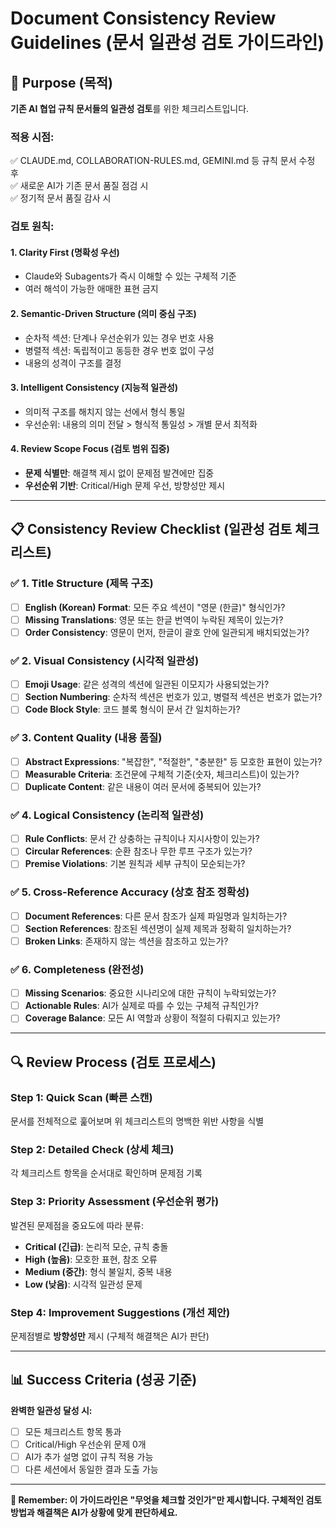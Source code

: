 # Document Consistency Review Guidelines (문서 일관성 검토 가이드라인)

## 🎯 Purpose (목적)

**기존 AI 협업 규칙 문서들의 일관성 검토**를 위한 체크리스트입니다.

### **적용 시점:**
✅ CLAUDE.md, COLLABORATION-RULES.md, GEMINI.md 등 규칙 문서 수정 후  
✅ 새로운 AI가 기존 문서 품질 점검 시  
✅ 정기적 문서 품질 감사 시

### **검토 원칙:**

#### 1. **Clarity First (명확성 우선)**
- Claude와 Subagents가 즉시 이해할 수 있는 구체적 기준
- 여러 해석이 가능한 애매한 표현 금지

#### 2. **Semantic-Driven Structure (의미 중심 구조)**  
- 순차적 섹션: 단계나 우선순위가 있는 경우 번호 사용
- 병렬적 섹션: 독립적이고 동등한 경우 번호 없이 구성
- 내용의 성격이 구조를 결정

#### 3. **Intelligent Consistency (지능적 일관성)**
- 의미적 구조를 해치지 않는 선에서 형식 통일
- 우선순위: 내용의 의미 전달 > 형식적 통일성 > 개별 문서 최적화

#### 4. **Review Scope Focus (검토 범위 집중)**
- **문제 식별만**: 해결책 제시 없이 문제점 발견에만 집중
- **우선순위 기반**: Critical/High 문제 우선, 방향성만 제시

---

## 📋 Consistency Review Checklist (일관성 검토 체크리스트)

### ✅ **1. Title Structure (제목 구조)**
- [ ] **English (Korean) Format**: 모든 주요 섹션이 "영문 (한글)" 형식인가?
- [ ] **Missing Translations**: 영문 또는 한글 번역이 누락된 제목이 있는가?
- [ ] **Order Consistency**: 영문이 먼저, 한글이 괄호 안에 일관되게 배치되었는가?

### ✅ **2. Visual Consistency (시각적 일관성)**
- [ ] **Emoji Usage**: 같은 성격의 섹션에 일관된 이모지가 사용되었는가?
- [ ] **Section Numbering**: 순차적 섹션은 번호가 있고, 병렬적 섹션은 번호가 없는가?
- [ ] **Code Block Style**: 코드 블록 형식이 문서 간 일치하는가?

### ✅ **3. Content Quality (내용 품질)**
- [ ] **Abstract Expressions**: "복잡한", "적절한", "충분한" 등 모호한 표현이 있는가?
- [ ] **Measurable Criteria**: 조건문에 구체적 기준(숫자, 체크리스트)이 있는가?
- [ ] **Duplicate Content**: 같은 내용이 여러 문서에 중복되어 있는가?

### ✅ **4. Logical Consistency (논리적 일관성)**
- [ ] **Rule Conflicts**: 문서 간 상충하는 규칙이나 지시사항이 있는가?
- [ ] **Circular References**: 순환 참조나 무한 루프 구조가 있는가?
- [ ] **Premise Violations**: 기본 원칙과 세부 규칙이 모순되는가?

### ✅ **5. Cross-Reference Accuracy (상호 참조 정확성)**
- [ ] **Document References**: 다른 문서 참조가 실제 파일명과 일치하는가?
- [ ] **Section References**: 참조된 섹션명이 실제 제목과 정확히 일치하는가?
- [ ] **Broken Links**: 존재하지 않는 섹션을 참조하고 있는가?

### ✅ **6. Completeness (완전성)**
- [ ] **Missing Scenarios**: 중요한 시나리오에 대한 규칙이 누락되었는가?
- [ ] **Actionable Rules**: AI가 실제로 따를 수 있는 구체적 규칙인가?
- [ ] **Coverage Balance**: 모든 AI 역할과 상황이 적절히 다뤄지고 있는가?

---

## 🔍 Review Process (검토 프로세스)

### **Step 1: Quick Scan (빠른 스캔)**
문서를 전체적으로 훑어보며 위 체크리스트의 명백한 위반 사항을 식별

### **Step 2: Detailed Check (상세 체크)**
각 체크리스트 항목을 순서대로 확인하며 문제점 기록

### **Step 3: Priority Assessment (우선순위 평가)**
발견된 문제점을 중요도에 따라 분류:
- **Critical (긴급)**: 논리적 모순, 규칙 충돌
- **High (높음)**: 모호한 표현, 참조 오류  
- **Medium (중간)**: 형식 불일치, 중복 내용
- **Low (낮음)**: 시각적 일관성 문제

### **Step 4: Improvement Suggestions (개선 제안)**
문제점별로 **방향성만** 제시 (구체적 해결책은 AI가 판단)

---

## 📊 Success Criteria (성공 기준)

**완벽한 일관성 달성 시:**
- [ ] 모든 체크리스트 항목 통과
- [ ] Critical/High 우선순위 문제 0개
- [ ] AI가 추가 설명 없이 규칙 적용 가능
- [ ] 다른 세션에서 동일한 결과 도출 가능

---

**🎯 Remember: 이 가이드라인은 "무엇을 체크할 것인가"만 제시합니다. 구체적인 검토 방법과 해결책은 AI가 상황에 맞게 판단하세요.**